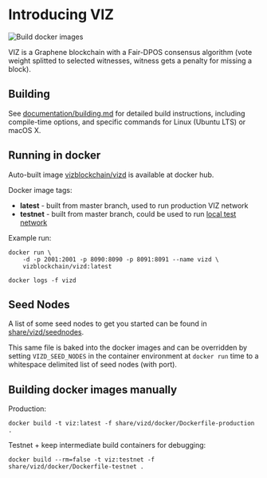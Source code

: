 # Introducing VIZ

![Build docker images](https://github.com/VIZ-Blockchain/viz-cpp-node/workflows/Build%20docker%20images/badge.svg)

VIZ is a Graphene blockchain with a Fair-DPOS consensus algorithm (vote weight splitted to selected witnesses, witness gets a penalty for missing a block).

## Building

See [documentation/building.md](documentation/building.md) for detailed build instructions, including
compile-time options, and specific commands for Linux (Ubuntu LTS) or macOS X.

## Running in docker

Auto-built image [vizblockchain/vizd](https://hub.docker.com/r/vizblockchain/vizd) is available at docker hub.

Docker image tags:

* **latest** - built from master branch, used to run production VIZ network
* **testnet** - built from master branch, could be used to run [local test network](documentation/testnet.md)

Example run:

```
docker run \
    -d -p 2001:2001 -p 8090:8090 -p 8091:8091 --name vizd \
    vizblockchain/vizd:latest

docker logs -f vizd
```

## Seed Nodes

A list of some seed nodes to get you started can be found in
[share/vizd/seednodes](share/vizd/seednodes).

This same file is baked into the docker images and can be overridden by
setting `VIZD_SEED_NODES` in the container environment at `docker run`
time to a whitespace delimited list of seed nodes (with port).

## Building docker images manually

Production:

```
docker build -t viz:latest -f share/vizd/docker/Dockerfile-production .
```

Testnet + keep intermediate build containers for debugging:

```
docker build --rm=false -t viz:testnet -f share/vizd/docker/Dockerfile-testnet .
```
